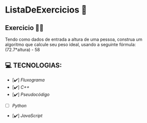 # ListaDeExercicios 🚀

## Exercicio 👨‍💻

Tendo como dados de entrada a altura de uma pessoa, construa um algoritmo que calcule seu peso ideal, usando a seguinte fórmula: (72.7*altura) - 58

## 💻 TECNOLOGIAS:
- [✔️] _Fluxograma_
- [✔️] _C++_
- [✔️] _Pseudocódigo_
- [ ] _Python_
- [✔️] _JavaScript_


